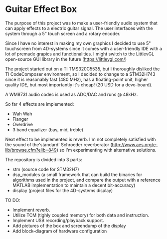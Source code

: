 # Guitar Effect Box
The purpose of this project was to make a user-friendly audio system that can apply effects to a electric guitar signal.
The user interfaces with the system through a 5" touch screen and a rotary encoder.

Since I have no interest in making my own graphics I decided to use 5" touchscreen from 4D-systems since it comes with a user-friendly IDE with a lot of premade grapics and functionalities. I might switch to the LittlevGL open-source GUI library in the future (https://littlevgl.com/)

The project started out on a TI TMS320C5535, but I thoroughly disliked the TI CodeComposer environment, so I decided to change to a STM32H743 since it is reasonably fast (480 MHz), has a floating-point unit, higher quality IDE, but most importantly it's cheap! (20 USD for a devo-board).

A WM8731 audio codec is used as ADC/DAC and runs @ 48kHz.

So far 4 effects are implemented:
  - Wah Wah
  - Flanger
  - Overdrive
  - 3 band equalizer (bas, mid, treble)
  
Next effect to be implemented is reverb.
I'm not completely satisfied with the sound of the'standard' Schroeder reverberator (http://www.aes.org/e-lib/browse.cfm?elib=849) so I'm experimenting with alternative solutions.

The repository is divided into 3 parts:
  - stm (source code for STM32H7)
  - dsp_modules (a small framework that can build the binaries for algorithms used in the project, and compare the output with a reference MATLAB implementation to maintain a decent bit-accuracy)
  - display (project files for the 4D-systems display)
  
TO DO:
- Implement reverb.
- Utilize TCM (tighly coupled memory) for both data and instruction.
- Implement USB recording/playback support.
- Add pictures of the box and screendump of the display
- Add block-diagram of hardware configuration
